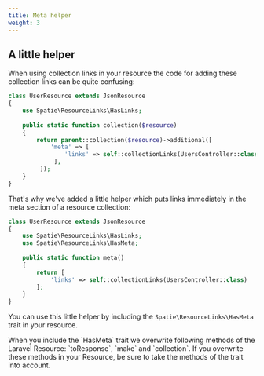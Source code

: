 ```yaml
---
title: Meta helper
weight: 3
---
```


## A little helper

When using collection links in your resource the code for adding these collection links can be quite confusing:

``` php
class UserResource extends JsonResource
{
    use Spatie\ResourceLinks\HasLinks;
    
    public static function collection($resource)
    {
        return parent::collection($resource)->additional([
            'meta' => [
                'links' => self::collectionLinks(UsersController::class)
             ],
         ]);
    }
}
```

That's why we've added a little helper which puts links immediately in the meta section of a resource collection:

``` php
class UserResource extends JsonResource
{
    use Spatie\ResourceLinks\HasLinks;
    use Spatie\ResourceLinks\HasMeta;
    
    public static function meta()
    {
        return [
            'links' => self::collectionLinks(UsersController::class)
        ];
    }
}
```

You can use this little helper by including the `Spatie\ResourceLinks\HasMeta` trait in your resource.

<div class="alert -warning">
When you include the `HasMeta` trait we overwrite following methods of the Laravel Resource: `toResponse`, `make` and `collection`.
If you overwrite these methods in your Resource, be sure to take the methods of the trait into account.
</div>
